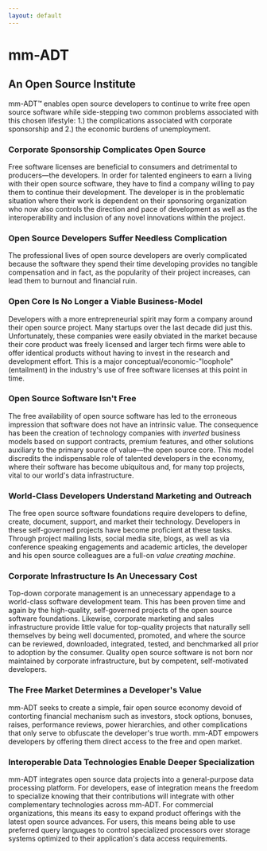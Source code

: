 ```yaml
---
layout: default
---
```


# mm-ADT
## An Open Source Institute

mm-ADT&#8482; enables open source developers to continue to write free open source software while side-stepping two common problems associated with this chosen lifestyle: 1.) the complications associated with corporate sponsorship and 2.) the economic burdens of unemployment. 

### Corporate Sponsorship Complicates Open Source

Free software licenses are beneficial to consumers and detrimental to producers&mdash;the developers. In order for talented engineers to earn a living with their open source software, they have to find a company willing to pay them to continue their development. The developer is in the problematic situation where their work is dependent on their sponsoring organization who now also controls the direction and pace of development as well as the interoperability and inclusion of any novel innovations within the project.

### Open Source Developers Suffer Needless Complication

The professional lives of open source developers are overly complicated because the software they spend their time developing provides no tangible compensation and in fact, as the popularity of their project increases, can lead them to burnout and financial ruin.

### Open Core Is No Longer a Viable Business-Model

Developers with a more entrepreneurial spirit may form a company around their open source project. Many startups over the last decade did just this. Unfortunately, these companies were easily obviated in the market because their core product was freely licensed and larger tech firms were able to offer identical products without having to invest in the research and development effort. This is a major conceptual/economic-"loophole" (entailment) in the industry's use of free software licenses at this point in time.

### Open Source Software Isn't Free

The free availability of open source software has led to the erroneous impression that software does not have an intrinsic value. The consequence has been the creation of technology companies with _inverted_ business models based on support contracts, premium features, and other solutions auxiliary to the primary source of value&mdash;the open source core. This model discredits the indispensable role of talented developers in the economy, where their software has become ubiquitous and, for many top projects, vital to our world's data infrastructure.

### World-Class Developers Understand Marketing and Outreach

The free open source software foundations require developers to define, create, document, support, and market their technology. Developers in these self-governed projects have become proficient at these tasks. Through project mailing lists, social media site, blogs, as well as via conference speaking engagements and academic articles, the developer and his open source colleagues are a full-on _value creating machine_.

### Corporate Infrastructure Is An Unecessary Cost

Top-down corporate management is an unnecessary appendage to a world-class software development team. This has been proven time and again by the high-quality, self-governed projects of the open source software foundations. Likewise, corporate marketing and sales infrastructure provide little value for top-quality projects that naturally sell themselves by being well documented, promoted, and where the source can be reviewed, downloaded, integrated, tested, and benchmarked all prior to adoption by the consumer. Quality open source software is not born nor maintained by corporate infrastructure, but by competent, self-motivated developers.

### The Free Market Determines a Developer's Value

mm-ADT seeks to create a simple, fair open source economy devoid of contorting financial mechanism such as investors, stock options, bonuses, raises, performance reviews, power hierarchies, and other complications that only serve to obfuscate the developer's true worth. mm-ADT empowers developers by offering them direct access to the free and open market. 

### Interoperable Data Technologies Enable Deeper Specialization

mm-ADT integrates open source data projects into a general-purpose data processing platform. For developers, ease of integration means the freedom to specialize knowing that their contributions will integrate with other complementary technologies across mm-ADT. For commercial organizations, this means its easy to expand product offerings with the latest open source advances. For users, this means being able to use preferred query languages to control specialized processors over storage systems optimized to their application's data access requirements.